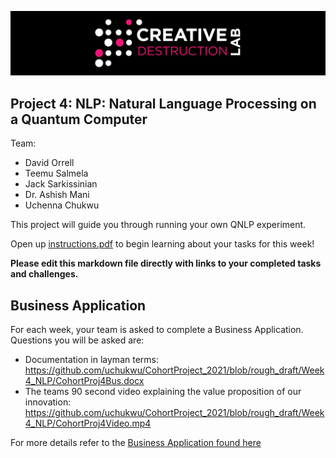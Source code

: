 ![CDL 2021 Cohort Project](../figures/CDL_logo.jpg)
## Project 4: NLP: Natural Language Processing on a Quantum Computer 

Team: 
- David Orrell
- Teemu Salmela
- Jack Sarkissinian
- Dr. Ashish Mani
- Uchenna Chukwu

This project will guide you through running your own QNLP experiment. 

Open up [instructions.pdf](https://github.com/CDL-Quantum/CohortProject_2021/tree/main/Week4_NLP/instructions.pdf) to begin learning about your tasks for this week!

**Please edit this markdown file directly with links to your completed tasks and challenges.**

## Business Application
For each week, your team is asked to complete a Business Application. Questions you will be asked are:

* Documentation in layman terms: https://github.com/uchukwu/CohortProject_2021/blob/rough_draft/Week4_NLP/CohortProj4Bus.docx
* The teams 90 second video explaining the value proposition of our innovation: https://github.com/uchukwu/CohortProject_2021/blob/rough_draft/Week4_NLP/CohortProj4Video.mp4

For more details refer to the [Business Application found here](./Business_Application.md)
